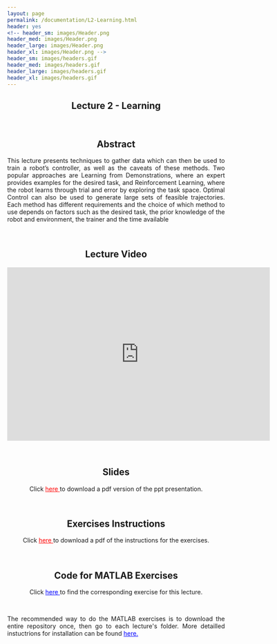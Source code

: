 ```yaml
---
layout: page
permalink: /documentation/L2-Learning.html
header: yes
<!-- header_sm: images/Header.png
header_med: images/Header.png
header_large: images/Header.png
header_xl: images/Header.png -->
header_sm: images/headers.gif
header_med: images/headers.gif
header_large: images/headers.gif
header_xl: images/headers.gif
--- 
```


<section class="small-12 large-8 columns page-content">
    
  
<h1 align="center"> <strong>Lecture 2 - Learning</strong> </h1>

<br>

<h2 align="center"> <strong> Abstract </strong>  </h2>

<p align="justify" > This lecture presents techniques to gather data which can then be used to train a robot’s controller, as well as the caveats of these methods. Two popular approaches are Learning from Demonstrations, where an expert provides examples for the desired task, and Reinforcement Learning, where the robot learns through trial and error by exploring the task space. Optimal Control can also be used to generate large sets of feasible trajectories. Each method has different requirements and the choice of which method to use depends on factors such as the desired task, the prior knowledge of the robot and environment, the trainer and the time available </p>

<br>

<h2 align="center"> <strong>  Lecture Video </strong> </h2>

<p align="center">
<iframe id="kmsembed-0_65wx6mw1" width="608" height="402" src="https://mediaspace.epfl.ch/embed/secure/iframe/entryId/0_65wx6mw1/uiConfId/23448972/st/0" class="kmsembed" allowfullscreen webkitallowfullscreen mozAllowFullScreen allow="autoplay *; fullscreen *; encrypted-media *" referrerPolicy="no-referrer-when-downgrade" sandbox="allow-downloads allow-forms allow-same-origin allow-scripts allow-top-navigation allow-pointer-lock allow-popups allow-modals allow-orientation-lock allow-popups-to-escape-sandbox allow-presentation allow-top-navigation-by-user-activation" frameborder="0" title="Lecture 2 |  Learning and adaptive control course, Acquiring Data for Learning"></iframe>
</p>

<br>

<h2 align="center"><strong>  Slides </strong> </h2>

<p align="center"> Click <a href="https://www.epfl.ch/labs/lasa/wp-content/uploads/2022/04/Lec2-Learning-From-Demonstration.pdf" target="_blank" style="color: red;"> here </a> to download a pdf version of the ppt presentation.</p>


<br>

<h2 align="center"> <strong>  Exercises Instructions </strong> </h2>

<p align="center"> Click <a href="https://www.epfl.ch/labs/lasa/wp-content/uploads/2022/11/Instructions_Lecture_2.pdf" target="_blank" style="color: red;"> here </a> to download a pdf of the instructions for the exercises.</p>

<br>

<h2 align="center"><strong>  Code for MATLAB Exercises </strong> </h2>

<p align="center"> Click <a href="https://github.com/learningadaptivereactiverobotcontrol/book-code/tree/main/lecture1-introduction" target="_blank" style="color: blue;"> here </a> to find the corresponding exercise for this lecture.</p> <br>

<p align="justify"> The recommended way to do the MATLAB exercises is to download the entire repository once, then go to each lecture's folder. More detailled instuctrions for installation can be found <a href="exercises.html" style="color: blue;">here.</a> </p>
